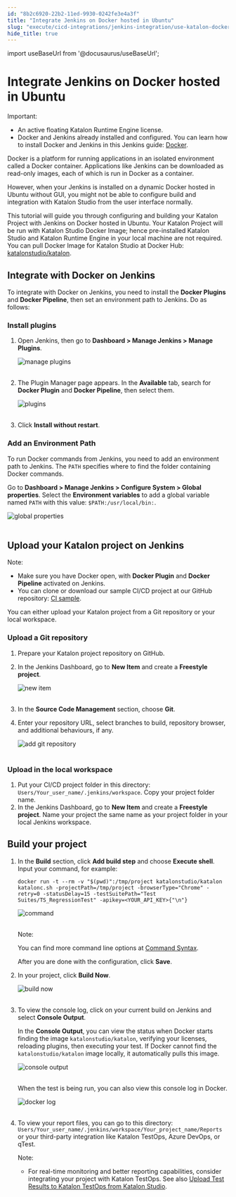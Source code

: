 ```yaml
---
id: "8b2c6920-22b2-11ed-9930-0242fe3e4a3f"
title: "Integrate Jenkins on Docker hosted in Ubuntu"
slug: "execute/cicd-integrations/jenkins-integration/use-katalon-docker-image-for-jenkins-integration/integrate-jenkins-on-docker-hosted-in-ubuntu"
hide_title: true
---
```

import useBaseUrl from '@docusaurus/useBaseUrl';


# <a id="id" class="anchor_top_offset"/><a id="ariaid-title1" class="anchor_top_offset"/>Integrate Jenkins on Docker hosted in Ubuntu

<div xmlns="http://www.w3.org/1999/xhtml" className="note important note_important"><span className="note__title">Important:</span> 
  <ul className="ul"><li className="li">An active floating Katalon Runtime Engine license.</li><li className="li">Docker and Jenkins already installed and configured. You can
      learn how to install Docker and Jenkins in this Jenkins guide: <a className="xref j-external-link" href="https://www.jenkins.io/doc/book/installing/docker/" target="_blank">Docker</a>.</li></ul>
</div>
<p xmlns="http://www.w3.org/1999/xhtml" className="p">Docker is a platform for running applications in an isolated   environment called a Docker container. Applications like Jenkins   can be downloaded as read-only images, each of which is run in   Docker as a container.</p> 
<p xmlns="http://www.w3.org/1999/xhtml" className="p">However, when your Jenkins is installed on a dynamic Docker   hosted in Ubuntu without GUI, you might not be able to configure   build and integration with Katalon Studio from the user interface   normally.</p> 
<p xmlns="http://www.w3.org/1999/xhtml" className="p">This tutorial will guide you through configuring and building   your Katalon Project with Jenkins on Docker hosted in Ubuntu. Your   Katalon Project will be run with Katalon Studio Docker Image; hence   pre-installed Katalon Studio and Katalon Runtime Engine in your   local machine are not required. You can pull Docker Image for   Katalon Studio at Docker Hub: <a className="xref j-external-link" href="https://hub.docker.com/r/katalonstudio/katalon" target="_blank">katalonstudio/katalon</a>.</p> 
    

## <a id="id_1" class="anchor_top_offset"/>Integrate with Docker on Jenkins

    
      
<p xmlns="http://www.w3.org/1999/xhtml" className="p">To integrate with Docker on Jenkins, you need to install the   <strong className="ph b">Docker Plugins</strong> and <strong className="ph b">Docker     Pipeline</strong>, then set an environment path to Jenkins. Do as   follows:</p> 
    
          

### <a id="id_2" class="anchor_top_offset"/>Install plugins

<ol xmlns="http://www.w3.org/1999/xhtml" className="ol"><li className="li">     <p className="p">Open Jenkins, then go to <strong className="ph b">Dashboard &gt; Manage Jenkins &gt; Manage Plugins</strong>.</p>     <p className="p"> <img className="image" src={useBaseUrl("https://github.com/katalon-studio/docs-images/raw/master/katalon-studio/docs/jenkins-docker/new-plugin.png")} width={500} alt="manage plugins" /><br /><br />     </p>   </li><li className="li">     <p className="p">The Plugin Manager page appears. In the <strong className="ph b">Available</strong> tab, search for <strong className="ph b">Docker Plugin</strong> and <strong className="ph b">Docker Pipeline</strong>, then select them.</p>     <p className="p"> <img className="image" src={useBaseUrl("https://github.com/katalon-studio/docs-images/raw/master/katalon-studio/docs/jenkins-docker/plugins.png")} alt="plugins" /><br /><br />     </p>   </li><li className="li">     <p className="p">Click <strong className="ph b">Install without restart</strong>.</p>   </li></ol> 

### <a id="id_3" class="anchor_top_offset"/>Add an Environment Path

<p xmlns="http://www.w3.org/1999/xhtml" className="p">To run Docker commands from Jenkins, you need to add an environment path to Jenkins. The <code className="ph codeph">PATH</code> specifies where to find the folder containing Docker commands.</p> 
<p xmlns="http://www.w3.org/1999/xhtml" className="p">Go to <strong className="ph b">Dashboard &gt; Manage Jenkins &gt; Configure System &gt; Global properties</strong>. Select the <strong className="ph b">Environment variables</strong> to add a global variable named <code className="ph codeph">PATH</code> with this value: <code className="ph codeph">$PATH:/usr/local/bin:</code>.</p> 
<p xmlns="http://www.w3.org/1999/xhtml" className="p"> <img className="image" src={useBaseUrl("https://github.com/katalon-studio/docs-images/raw/master/katalon-studio/docs/jenkins-docker/Global-properties.png")} alt="global properties" /><br /><br /> </p> 

## <a id="id_4" class="anchor_top_offset"/>Upload your Katalon project on Jenkins

<div xmlns="http://www.w3.org/1999/xhtml" className="note note note_note"><span className="note__title">Note:</span> 
  <ul className="ul"><li className="li">Make sure you have Docker open, with <strong className="ph b">Docker
        Plugin</strong> and <strong className="ph b">Docker Pipeline</strong> activated on
      Jenkins.</li><li className="li">You can clone or download our sample CI/CD project at our
      GitHub repository: <a className="xref j-external-link" href="https://github.com/katalon-studio-samples/ci-samples" target="_blank">CI
        sample</a>.</li></ul>
</div>
<p xmlns="http://www.w3.org/1999/xhtml" className="p">You can either upload your Katalon project from a Git repository   or your local workspace.</p> 

### <a id="id_5" class="anchor_top_offset"/>Upload a Git repository

<ol xmlns="http://www.w3.org/1999/xhtml" className="ol"><li className="li">Prepare your Katalon project repository on GitHub.</li><li className="li">     <p className="p">In the Jenkins Dashboard, go to <strong className="ph b">New Item</strong> and create a <strong className="ph b">Freestyle project</strong>.</p>     <p className="p"> <img className="image" src={useBaseUrl("https://github.com/katalon-studio/docs-images/raw/master/katalon-studio/docs/jenkins-docker/new-item.png")} alt="new item" /><br /><br />     </p>   </li><li className="li">     <p className="p">In the <strong className="ph b">Source Code Management</strong> section, choose <strong className="ph b">Git</strong>.</p>   </li><li className="li">     <p className="p">Enter your repository URL, select branches to build, repository browser, and additional behaviours, if any.</p>     <p className="p"> <img className="image" src={useBaseUrl("https://github.com/katalon-studio/docs-images/raw/master/katalon-studio/docs/jenkins-docker/git.png")} alt="add git repository" /><br /><br />     </p>   </li></ol> 
      

### <a id="id_6" class="anchor_top_offset"/>Upload in the local workspace

      
        
<ol xmlns="http://www.w3.org/1999/xhtml" className="ol">   <li className="li">Put your CI/CD project folder in this directory:     <code className="ph codeph">Users/Your_user_name/.jenkins/workspace</code>. Copy your     project folder name.</li>   <li className="li">In the Jenkins Dashboard, go to <strong className="ph b">New Item</strong> and     create a <strong className="ph b">Freestyle project</strong>. Name your project the     same name as your project folder in your local Jenkins     workspace.</li> </ol> 
      
    

## <a id="id_7" class="anchor_top_offset"/>Build your project

<ol xmlns="http://www.w3.org/1999/xhtml" className="ol"><li className="li">     <p className="p">In the <strong className="ph b">Build</strong> section, click <strong className="ph b">Add build step</strong> and choose <strong className="ph b">Execute shell</strong>. Input your command, for example:</p>     <pre className="pre codeblock"><code>docker run -t --rm -v "$(pwd)":/tmp/project katalonstudio/katalon katalonc.sh -projectPath=/tmp/project -browserType="Chrome" -retry=0 -statusDelay=15 -testSuitePath="Test Suites/TS_RegressionTest" -apikey=&lt;YOUR_API_KEY&gt;{"\n"}</code></pre>     <p className="p"> <img className="image" src={useBaseUrl("https://github.com/katalon-studio/docs-images/raw/master/katalon-studio/docs/jenkins-docker/execute-shell.png")} alt="command" /><br /><br />     </p>     <div className="note note note_note"><span className="note__title">Note:</span>        <p className="p">You can find more command line options at <a className="xref" href="/execute/katalon-runtime-engine/command-line-syntax-in-katalon-runtime-engine#concept-1437">Command Syntax</a>.</p>     </div>     <p className="p">After you are done with the configuration, click <strong className="ph b">Save</strong>.</p>   </li><li className="li">     <p className="p">In your project, click <strong className="ph b">Build Now</strong>.</p>     <p className="p"> <img className="image" src={useBaseUrl("https://github.com/katalon-studio/docs-images/raw/master/katalon-studio/docs/jenkins-docker/build-now.png")} width={500} alt="build now" /><br /><br />     </p>   </li><li className="li">     <p className="p">To view the console log, click on your current build on Jenkins and select <strong className="ph b">Console Output</strong>.</p>     <p className="p">In the <strong className="ph b">Console Output</strong>, you can view the status when Docker starts finding the image <code className="ph codeph">katalonstudio/katalon</code>, verifying your licenses, reloading plugins, then executing your test. If Docker cannot find the <code className="ph codeph">katalonstudio/katalon</code> image locally, it automatically pulls this image.</p>     <p className="p"> <img className="image" src={useBaseUrl("https://github.com/katalon-studio/docs-images/raw/master/katalon-studio/docs/jenkins-docker/console-output.png")} alt="console output" /><br /><br />     </p>     <p className="p">When the test is being run, you can also view this console log in Docker.</p>     <p className="p"> <img className="image" src={useBaseUrl("https://github.com/katalon-studio/docs-images/raw/master/katalon-studio/docs/jenkins-docker/docker-log.png")} alt="docker log" /><br /><br />     </p>   </li><li className="li">     <p className="p">To view your report files, you can go to this directory: <code className="ph codeph">Users/Your_user_name/.jenkins/workspace/Your_project_name/Reports</code> or your third-party integration like Katalon TestOps, Azure DevOps, or qTest.</p>     <div className="note note note_note"><span className="note__title">Note:</span>        <ul className="ul"><li className="li">           <p className="p">For real-time monitoring and better reporting capabilities, consider integrating your project with Katalon TestOps. See also <a className="xref" href="/analyze/reports/upload-test-reports/upload-test-results-from-katalon-studio-to-katalon-testops-manually">Upload Test Results to Katalon TestOps from Katalon Studio</a>.</p>         </li></ul>     </div>   </li></ol> 
